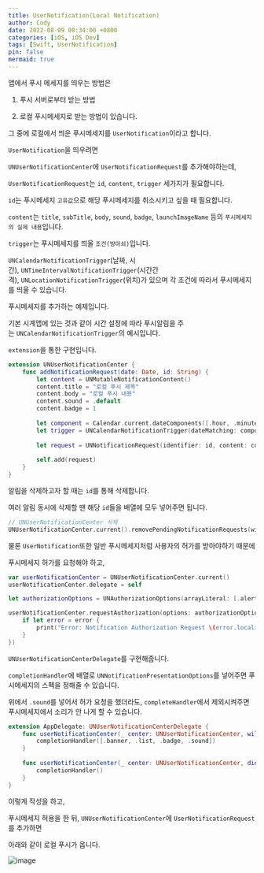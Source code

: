 ```yaml
---
title: UserNotification(Local Notification)
author: Cody
date: 2022-08-09 00:34:00 +0800
categories: [iOS, iOS Dev]
tags: [Swift, UserNotification]
pin: false
mermaid: true
---
```

앱에서 푸시 메세지를 띄우는 방법은

1. 푸시 서버로부터 받는 방법

2. 로컬 푸시메세지로 받는 방법이 있습니다.

그 중에 로컬에서 띄운 푸시메세지를 `UserNotification`이라고 합니다.

`UserNotification`을 띄우려면

`UNUserNotificationCenter`에 `UserNotificationRequest`를 추가해야하는데,

`UserNotificationRequest`는 `id`, `content`, `trigger` 세가지가 필요합니다.

`id`는 푸시메세지 `고유값`으로 해당 푸시메세지를 취소시키고 싶을 때 필요합니다.

`content`는 `title`, `subTitle`, `body`, `sound`, `badge`, `launchImageName` 등의 `푸시메세지의 실제 내용`입니다.

`trigger`는 푸시메세지를 띄울 `조건(방아쇠)`입니다.

`UNCalendarNotificationTrigger`(날짜, 시간), `UNTimeIntervalNotificationTrigger`(시간간격), `UNLocationNotificationTrigger`(위치)가 있으며 각 조건에 따라서 푸시메세지를 띄울 수 있습니다.

푸시메세지를 추가하는 예제입니다.

기본 시계앱에 있는 것과 같이 시간 설정에 따라 푸시알림을 주는 `UNCalendarNotificationTrigger`의 예시입니다.

`extension`을 통한 구현입니다.

```swift
extension UNUserNotificationCenter {
    func addNotificationRequest(date: Date, id: String) {
        let content = UNMutableNotificationContent()
        content.title = "로컬 푸시 제목"
        content.body = "로컬 푸시 내용"
        content.sound = .default
        content.badge = 1
        
        let component = Calendar.current.dateComponents([.hour, .minute], from: date)
        let trigger = UNCalendarNotificationTrigger(dateMatching: component, repeats: true)
        
        let request = UNNotificationRequest(identifier: id, content: content, trigger: trigger)
        
        self.add(request)
    }
}
```

알림을 삭제하고자 할 때는 `id`를 통해 삭제합니다.

여러 알림 동시에 삭제할 땐 해당 `id`들을 배열에 모두 넣어주면 됩니다.

```swift
// UNUserNotificationCenter 삭제
UNUserNotificationCenter.current().removePendingNotificationRequests(withIdentifiers: [id])
```

물론 `UserNotification`또한 일반 푸시메세지처럼 사용자의 허가를 받아야하기 때문에

푸시메세지 허가를 요청해야 하고,

```swift
var userNotificationCenter = UNUserNotificationCenter.current()
userNotificationCenter.delegate = self

let authorizationOptions = UNAuthorizationOptions(arrayLiteral: [.alert, .badge, .sound])

userNotificationCenter.requestAuthorization(options: authorizationOptions, completionHandler: { _, error in
    if let error = error {
        print("Error: Notification Authorization Request \(error.localizedDescription)")
    }
})
```

`UNUserNotificationCenterDelegate`를 구현해줍니다.

`completionHandler`에 배열로 `UNNotificationPresentationOptions`를 넣어주면 푸시메세지의 스펙을 정해줄 수 있습니다.

위에서 `.sound`를 넣어서 허가 요청을 했더라도, `completeHandler`에서 제외시켜주면 푸시메세지에서 소리가 안 나게 할 수 있습니다.

```swift
extension AppDelegate: UNUserNotificationCenterDelegate {
    func userNotificationCenter(_ center: UNUserNotificationCenter, willPresent notification: UNNotification, withCompletionHandler completionHandler: @escaping (UNNotificationPresentationOptions) -> Void) {
        completionHandler([.banner, .list, .badge, .sound])
    }
    
    func userNotificationCenter(_ center: UNUserNotificationCenter, didReceive response: UNNotificationResponse, withCompletionHandler completionHandler: @escaping () -> Void) {
        completionHandler()
    }
}
```

이렇게 작성을 하고,

푸시메세지 허용을 한 뒤, `UNUserNotificationCenter`에 `UserNotificationRequest`를 추가하면

아래와 같이 로컬 푸시가 옵니다.

![image](https://github.com/swiftycody/swiftycody.github.io/assets/9062513/1b6e9161-3d25-4395-b078-2b6ef3606833)